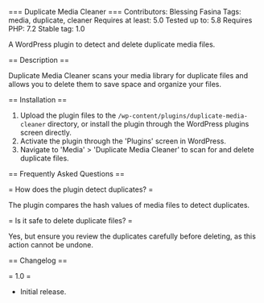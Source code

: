 === Duplicate Media Cleaner ===
Contributors: Blessing Fasina
Tags: media, duplicate, cleaner
Requires at least: 5.0
Tested up to: 5.8
Requires PHP: 7.2
Stable tag: 1.0

A WordPress plugin to detect and delete duplicate media files.

== Description ==

Duplicate Media Cleaner scans your media library for duplicate files and allows you to delete them to save space and organize your files.

== Installation ==

1. Upload the plugin files to the `/wp-content/plugins/duplicate-media-cleaner` directory, or install the plugin through the WordPress plugins screen directly.
2. Activate the plugin through the 'Plugins' screen in WordPress.
3. Navigate to 'Media' > 'Duplicate Media Cleaner' to scan for and delete duplicate files.

== Frequently Asked Questions ==

= How does the plugin detect duplicates? =

The plugin compares the hash values of media files to detect duplicates.

= Is it safe to delete duplicate files? =

Yes, but ensure you review the duplicates carefully before deleting, as this action cannot be undone.

== Changelog ==

= 1.0 =
* Initial release.

